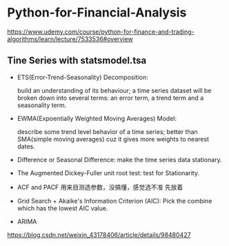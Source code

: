 # Python-for-Financial-Analysis

https://www.udemy.com/course/python-for-finance-and-trading-algorithms/learn/lecture/7533536#overview

## Tine Series with statsmodel.tsa

- ETS(Error-Trend-Seasonality) Decomposition:  
  
  build an understanding of its behaviour; a time series dataset will be broken down into several terms: an error term, a trend term and a seasonality term.

- EWMA(Expoentially Weighted Moving Averages) Model:

  describe some trend level behavior of a time series; better than SMA(simple moving averages) cuz it gives more weights to nearest dates.

- Difference or Seasonal Difference: make the time series data stationary.

- The Augmented Dickey-Fuller unit root test: test for Stationarity.

- ACF and PACF 用来目测选参数，没搞懂，感觉选不准 先放着

- Grid Search + Akaike's Information Criterion (AIC): Pick the combine which has the lowest AIC value. 

- ARIMA

https://blog.csdn.net/weixin_43178406/article/details/98480427
